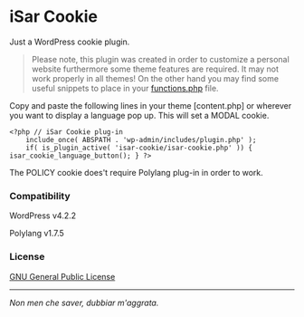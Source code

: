 iSar Cookie
===========
Just a WordPress cookie plugin.

> Please note, this plugin was created in order to customize a personal website furthermore some theme features are required. It may not work properly in all themes! On the other hand you may find some useful snippets to place in your [functions.php] file.

Copy and paste the following lines in your theme [content.php] or wherever you want to display a language pop up. This will set a MODAL cookie.

    <?php // iSar Cookie plug-in
        include_once( ABSPATH . 'wp-admin/includes/plugin.php' );
        if( is_plugin_active( 'isar-cookie/isar-cookie.php' )) { isar_cookie_language_button(); } ?>

The POLICY cookie does't require Polylang plug-in in order to work.

### Compatibility

WordPress v4.2.2

Polylang v1.7.5

### License

[GNU General Public License]

___

*Non men che saver, dubbiar m'aggrata.*

[functions.php]:http://codex.wordpress.org/Functions_File_Explained
[GNU General Public License]:https://wordpress.org/about/license/
